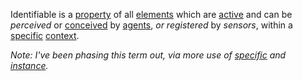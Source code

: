 Identifiable is a [property](https://github.com/gcassel/Modular-Organization-Terminology/blob/master/terms/property.md) of all [elements](https://github.com/gcassel/Modular-Organization-Terminology/blob/master/terms/element.md) which are [active](https://github.com/gcassel/Modular-Organization-Terminology/blob/master/terms/active.md) and can be *perceived* or [conceived](https://github.com/gcassel/Modular-Organization-Terminology/blob/master/terms/concept.md) by [agents](https://github.com/gcassel/Modular-Organization-Terminology/blob/master/terms/agent.md), *or* *registered* by *sensors*, within a [specific](https://github.com/gcassel/Modular-Organization-Terminology/blob/master/terms/specific.md) [context](https://github.com/gcassel/Modular-Organization-Terminology/blob/master/terms/context.md). 

*Note:  I've been phasing this term out, via more use of [specific](https://github.com/gcassel/Modular-Organization-Terminology/blob/master/terms/specific.md) and [instance](https://github.com/gcassel/Modular-Organization-Terminology/blob/master/terms/instance.md).*
